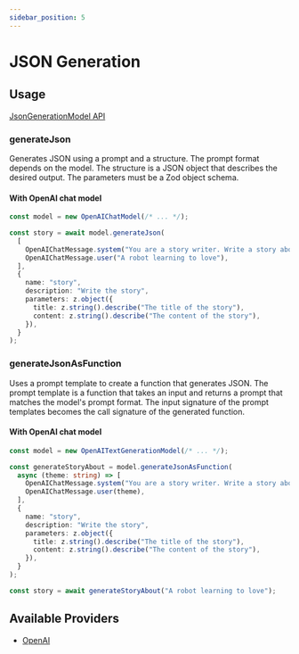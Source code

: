 ```yaml
---
sidebar_position: 5
---
```


# JSON Generation

## Usage

[JsonGenerationModel API](/api/interfaces/JsonGenerationModel)

### generateJson

Generates JSON using a prompt and a structure.
The prompt format depends on the model.
The structure is a JSON object that describes the desired output.
The parameters must be a Zod object schema.

#### With OpenAI chat model

```ts
const model = new OpenAIChatModel(/* ... */);

const story = await model.generateJson(
  [
    OpenAIChatMessage.system("You are a story writer. Write a story about:"),
    OpenAIChatMessage.user("A robot learning to love"),
  ],
  {
    name: "story",
    description: "Write the story",
    parameters: z.object({
      title: z.string().describe("The title of the story"),
      content: z.string().describe("The content of the story"),
    }),
  }
);
```

### generateJsonAsFunction

Uses a prompt template to create a function that generates JSON.
The prompt template is a function that takes an input and returns a prompt that matches the model's prompt format.
The input signature of the prompt templates becomes the call signature of the generated function.

#### With OpenAI chat model

```ts
const model = new OpenAITextGenerationModel(/* ... */);

const generateStoryAbout = model.generateJsonAsFunction(
  async (theme: string) => [
    OpenAIChatMessage.system("You are a story writer. Write a story about:"),
    OpenAIChatMessage.user(theme),
  ],
  {
    name: "story",
    description: "Write the story",
    parameters: z.object({
      title: z.string().describe("The title of the story"),
      content: z.string().describe("The content of the story"),
    }),
  }
);

const story = await generateStoryAbout("A robot learning to love");
```

## Available Providers

- [OpenAI](/integration/model-provider/openai)

